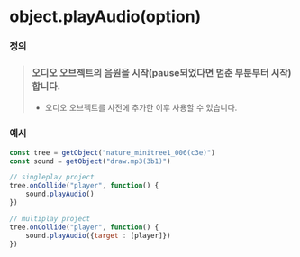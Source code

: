 # object.playAudio(option)

### 정의

> ### 오디오 오브젝트의 음원을 시작(pause되었다면 멈춘 부분부터 시작)합니다.
>
> * 오디오 오브젝트를 사전에 추가한 이후 사용할 수 있습니다.



### 예시

```javascript
const tree = getObject("nature_minitree1_006(c3e)")
const sound = getObject("draw.mp3(3b1)")

// singleplay project
tree.onCollide("player", function() {
    sound.playAudio() 
})

// multiplay project
tree.onCollide("player", function() {
    sound.playAudio({target : [player]}) 
})
```
